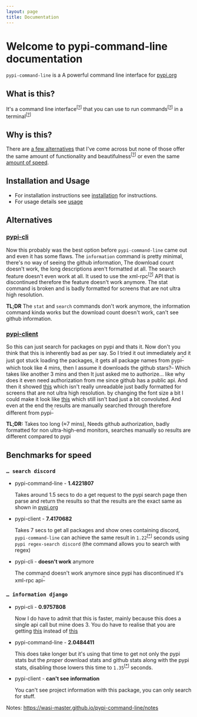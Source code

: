```yaml
---
layout: page
title: Documentation
---
```


# Welcome to pypi-command-line documentation

`pypi-command-line` is a A powerful command line interface for [pypi.org](https://pypi.org "The Python Package Index (PyPI) is a repository of software for the Python programming language.")

## What is this?

It's a command line interface<sup>[<a title="A command-line interface (CLI) processes commands to a computer program in the form of lines of text." href="https://en.wikipedia.org/wiki/Command-line_interface" target="_blank">?</a>]</sup> that you can use to run commands<sup>[<a title="In computing, a command is a directive to a computer program to perform a specific task." href="https://en.wikipedia.org/wiki/Command_(computing)" target="_blank">?</a>]</sup> in a terminal<sup>[<a title="The terminal is an interface that allows you to access the command line." href="https://en.wikipedia.org/wiki/Computer_terminal" target="_blank">?</a>]</sup>

## Why is this?

There are [a few alternatives](#alternatives "List containing 2 alternatives") that I've come across but none of those offer the same amount of functionality and beautifulness<sup>[<a title="The qualities in something that give pleasure to the senses" href="https://www.merriam-webster.com/thesaurus/beautifulness" target="_blank">?</a>]</sup> or even the same [amount of speed](#benchmarks-for-speed "Benchmarks for Speed").

## Installation and Usage

- For installation instructions see [installation](https://wasi-master.github.io/pypi-command-line/install) for instructions.
- For usage details see [usage](https://wasi-master.github.io/pypi-command-line/usage "Page containing usage instructions")

## Alternatives

### [pypi-cli](https://pypi.org/project/pypi-cli/ "pypi-cli")

Now this probably was the best option before `pypi-command-line` came out and even it has some flaws. The `information` command is pretty minimal, there's no way of seeing the github information, The download count doesn't work, the long descriptions aren't formatted at all. The search feature doesn't even work at all. It used to use the xml-rpc<sup>[<a title="XML-RPC is a remote procedure call (RPC) protocol which uses XML to encode its calls and HTTP as a transport mechanism." href="https://en.wikipedia.org/wiki/XML-RPC" target="_blank">?</a>]</sup> API that is discontinued therefore the feature doesn't work anymore. The stat command is broken and is badly formatted for screens that are not ultra high resolution.

**TL;DR** The `stat` and `search` commands don't work anymore, the information command kinda works but the download count doesn't work, can't see github information.

### [pypi-client](https://pypi.org/project/pypi-client/ "pypi-client")

So this can just search for packages on pypi and thats it. Now don't you think that this is inherently bad as per say. So I tried it out immediately and it just got stuck loading the packages, it gets all package names from pypi<sup><a title=Reference href="https://github.com/abahdanovich/pypi-client#:~:text=fetches%20all%20package%20names%20from%20pypi" target="_blank">‾</a></sup> which took like 4 mins, then I assume it downloads the github stars?<sup><a title=Reference href="https://github.com/abahdanovich/pypi-client#:~:text=downloads%20github%20stars" target="_blank">‾</a></sup> Which takes like another 3 mins and then It just asked me to authorize… like why does it even need authorization from me since github has a public api. And then it showed [this](https://i.imgur.com/D0VJhmZ.png "Demo of the program that has been badly formatted") which isn't really unreadable just badly formatted for screens that are not ultra high resolution. by changing the font size a bit I could make it look like [this](https://i.imgur.com/usU2AnJ.jpeg "Demo of the program after lowering the font size") which still isn't bad just a bit convoluted. And even at the end the results are manually searched through therefore different from pypi<sup><a title=Example href="https://i.imgur.com/2AuCKuX.jpg" target="_blank">‾</a></sup>

**TL;DR:**
Takes too long (≈7 mins), Needs github authorization, badly formatted for non ultra-high-end monitors, searches manually so results are different compared to pypi

## Benchmarks for speed

### `… search discord`

- pypi-command-line - **1.4221807**

    Takes around 1.5 secs to do a get request to the pypi search page then parse and return the results so that the results are the exact same as shown in [pypi.org](https://pypi.org "The Python Package Index (PyPI) is a repository of software for the Python programming language.")

- pypi-client - **7.4170682**

    Takes 7 secs to get all packages and show ones containing discord, `pypi-command-line` can achieve the same result in `1.22`<sup>[<a title="Real Speed is 1.2205886" href="javascript: void(0)">*</a>]</sup> seconds using `pypi regex-search discord` (the command allows you to search with regex)

- pypi-cli - **doesn't work** anymore

    The command doesn't work anymore since pypi has discontinued it's xml-rpc api<sup><a title=Reference href="https://status.python.org/incidents/grk0k7sz6zkp" target="_blank">‾</a></sup>

### `… information django`

- pypi-cli - **0.9757808**

    Now I do have to admit that this is faster, mainly because this does a single api call but mine does 3. You do have to realise that you are getting [this](https://i.imgur.com/X7OuPIb.png "Less information without color") instead of [this](https://i.imgur.com/s8aQx09.png "More detailed information with colored formatting")

- pypi-command-line - **2.0484411**

    This does take longer but it's using that time to get not only the pypi stats but the *proper* download stats and github stats along with the pypi stats, disabling those lowers this time to `1.35`<sup>[<a title="Real Speed is 1.3591562" href="javascript: void(0)">*</a>]</sup> seconds.

- pypi-client - **can't see information**

    You can't see project information with this package, you can only search for stuff.

Notes: <https://wasi-master.github.io/pypi-command-line/notes>
